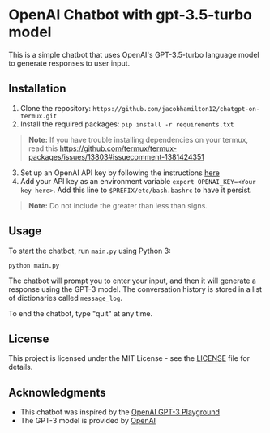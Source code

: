 # OpenAI Chatbot with gpt-3.5-turbo model

This is a simple chatbot that uses OpenAI's GPT-3.5-turbo language model to generate responses to user input.

## Installation

1. Clone the repository: `https://github.com/jacobhamilton12/chatgpt-on-termux.git`
2. Install the required packages: `pip install -r requirements.txt`
> **Note:** If you have trouble installing dependencies on your termux, read this https://github.com/termux/termux-packages/issues/13803#issuecomment-1381424351

3. Set up an OpenAI API key by following the instructions [here](https://platform.openai.com/account/api-keys)
4. Add your API key as an environment variable `export OPENAI_KEY=<Your key here>`. Add this line to `$PREFIX/etc/bash.bashrc` to have it persist.
> **Note:** Do not include the greater than less than signs.

## Usage

To start the chatbot, run `main.py` using Python 3:

    python main.py


The chatbot will prompt you to enter your input, and then it will generate a response using the GPT-3 model. The conversation history is stored in a list of dictionaries called `message_log`.

To end the chatbot, type "quit" at any time.

## License

This project is licensed under the MIT License - see the [LICENSE](LICENSE) file for details.

## Acknowledgments

* This chatbot was inspired by the [OpenAI GPT-3 Playground](https://beta.openai.com/playground/)
* The GPT-3 model is provided by [OpenAI](https://openai.com/)
